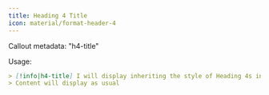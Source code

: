 ```yaml
---
title: Heading 4 Title
icon: material/format-header-4
---
```


Callout metadata: "h4-title"

Usage:

```md
> [!info|h4-title] I will display inheriting the style of Heading 4s in this theme
> Content will display as usual
```

